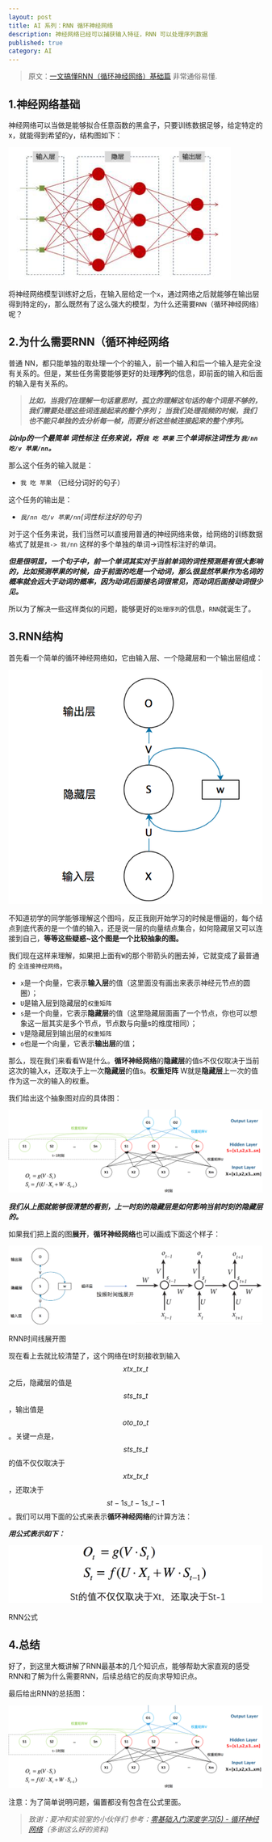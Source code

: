 ```yaml
---
layout: post
title: AI 系列：RNN 循环神经网络
description: 神经网络已经可以捕获输入特征，RNN 可以处理序列数据
published: true
category: AI
---
```


> 原文：[一文搞懂RNN（循环神经网络）基础篇](https://zhuanlan.zhihu.com/p/30844905) 非常通俗易懂.



## 1.神经网络基础

神经网络可以当做是能够拟合任意函数的黑盒子，只要训练数据足够，给定特定的x，就能得到希望的y，结构图如下：

![](/images/ai-series/rnn/nn-demo.jpg)

将神经网络模型训练好之后，在输入层给定一个`x`，通过网络之后就能够在输出层得到特定的`y`，那么既然有了这么强大的模型，为什么还需要`RNN`（循环神经网络）呢？

## 2.为什么需要RNN（循环神经网络

普通 NN，都只能单独的取处理一个个的输入，前一个输入和后一个输入是完全没有关系的。但是，某些任务需要能够更好的处理**序列**的信息，即前面的输入和后面的输入是有关系的。

> **_比如，当我们在理解一句话意思时，孤立的理解这句话的每个词是不够的，我们需要处理这些词连接起来的整个序列；_** **_当我们处理视频的时候，我们也不能只单独的去分析每一帧，而要分析这些帧连接起来的整个序列。_**

**_以nlp的一个最简单 **词性标注** 任务来说，将`我 吃 苹果` 三个单词标注词性为 `我/nn 吃/v 苹果/nn`。_**

那么这个任务的输入就是：

* `我 吃 苹果` （已经分词好的句子）

这个任务的输出是：

* _`我/nn 吃/v 苹果/nn`(词性标注好的句子)_

对于这个任务来说，我们当然可以直接用普通的神经网络来做，给网络的训练数据格式了就是`我-> 我/nn` 这样的多个单独的单词->词性标注好的单词。

**_但是很明显，一个句子中，前一个单词其实对于当前单词的词性预测是有很大影响的，比如预测苹果的时候，由于前面的吃是一个动词，那么很显然苹果作为名词的概率就会远大于动词的概率，因为动词后面接名词很常见，而动词后面接动词很少见。_**

所以为了解决一些这样类似的问题，能够更好的`处理序列`的信息，`RNN`就诞生了。

## 3.RNN结构

首先看一个简单的循环神经网络如，它由输入层、一个隐藏层和一个输出层组成：

![](/images/ai-series/rnn/rnn-simple.png)

不知道初学的同学能够理解这个图吗，反正我刚开始学习的时候是懵逼的，每个结点到底代表的是一个值的输入，还是说一层的向量结点集合，如何隐藏层又可以连接到自己，**等等这些疑惑~这个图是一个比较抽象的图。**

我们现在这样来理解，如果把上面有`W`的那个带箭头的圈去掉，它就变成了最普通的 `全连接神经网络`。

* `x`是一个向量，它表示**输入层**的值（这里面没有画出来表示神经元节点的圆圈）；
* `U`是输入层到隐藏层的`权重矩阵`
* `s`是一个向量，它表示**隐藏层**的值（这里隐藏层面画了一个节点，你也可以想象这一层其实是多个节点，节点数与向量s的维度相同）；
* `V`是隐藏层到输出层的`权重矩阵`
* `o`也是一个向量，它表示**输出层**的值；


那么，现在我们来看看W是什么。**循环神经网络**的**隐藏层**的值s不仅仅取决于当前这次的输入x，还取决于上一次**隐藏层**的值s。**权重矩阵** W就是**隐藏层**上一次的值作为这一次的输入的权重。

我们给出这个抽象图对应的具体图：

![](/images/ai-series/rnn/rnn-details.png)

**_我们从上图就能够很清楚的看到，上一时刻的隐藏层是如何影响当前时刻的隐藏层的。_**

如果我们把上面的图**展开**，**循环神经网络**也可以画成下面这个样子：

![](/images/ai-series/rnn/rnn-expand.png)

RNN时间线展开图

现在看上去就比较清楚了，这个网络在t时刻接收到输入 $$xtx\_{t}x\_{t}$$ 之后，隐藏层的值是 $$sts\_{t}s\_{t}$$ ，输出值是 $$oto\_{t}o\_{t}$$ 。关键一点是， $$sts\_{t}s\_{t}$$ 的值不仅仅取决于 $$xtx\_{t}x\_{t}$$ ，还取决于 $$st−1s\_{t-1}s\_{t-1}$$ 。我们可以用下面的公式来表示**循环神经网络**的计算方法：

**_用公式表示如下：_**

![](/images/ai-series/rnn/rnn-formula.png)

RNN公式

## 4.总结

好了，到这里大概讲解了RNN最基本的几个知识点，能够帮助大家直观的感受RNN和了解为什么需要RNN，后续总结它的反向求导知识点。

最后给出RNN的总括图：

![](/images/ai-series/rnn/rnn-details.png)

注意：为了简单说明问题，偏置都没有包含在公式里面。

> _致谢：夏冲和实验室的小伙伴们_ _参考：[零基础入门深度学习(5) - 循环神经网络](https://link.zhihu.com/?target=https%3A//zybuluo.com/hanbingtao/note/541458)（多谢这么好的资料)_





[NingG]:    http://ningg.github.io  "NingG"










